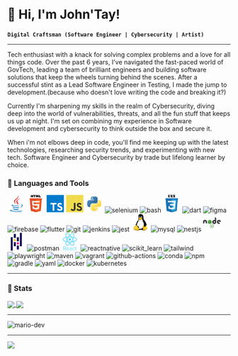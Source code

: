 # :space_invader: Hi, I'm John'Tay!
**`Digital Craftsman (Software Engineer | Cybersecurity | Artist)`**

---

Tech enthusiast with a knack for solving complex problems and a love for all things code. Over the past 6 years, I've navigated the fast-paced world of GovTech, leading a team of brilliant engineers and building software solutions that keep the wheels turning behind the scenes. After a successful stint as a Lead Software Engineer in Testing, I made the jump to development.(because who doesn't love writing the code and breaking it?) </b>

Currently I'm sharpening my skills in the realm of Cybersecurity, diving deep into the world of vulnerabilities, threats, and all the fun stuff that keeps us up at night. I'm set on combining my experience in Software development and cybersecurity to think outside the box and secure it. </b>

When i'm not elbows deep in code, you'll find me keeping up with the latest technologies, researching security trends, and experimenting with new tech. Software Engineer and Cybersecurity by trade but lifelong learner by choice.
                                                                                                                                                                                                                                                                                                                                                                                                                    

### 🧰 Languages and Tools
<p align="left">
<img src="https://raw.githubusercontent.com/devicons/devicon/master/icons/java/java-original.svg" alt="java" width="40" height="40"/>
<img src="https://raw.githubusercontent.com/devicons/devicon/master/icons/html5/html5-original-wordmark.svg" alt="html5" width="40" height="40"/>
<img src="https://raw.githubusercontent.com/devicons/devicon/master/icons/typescript/typescript-original.svg" alt="typescript" width="40" height="40"/>
<img src="https://raw.githubusercontent.com/devicons/devicon/master/icons/javascript/javascript-original.svg" alt="javascript" width="40" height="40"/>
<img src="https://raw.githubusercontent.com/devicons/devicon/master/icons/python/python-original.svg" alt="python" width="40" height="40"/>
<img src="https://raw.githubusercontent.com/detain/svg-logos/780f25886640cef088af994181646db2f6b1a3f8/svg/selenium-logo.svg" alt="selenium" width="40" height="40"/>
<img src="https://www.vectorlogo.zone/logos/gnu_bash/gnu_bash-icon.svg" alt="bash" width="40" height="40"/>
<img src="https://raw.githubusercontent.com/devicons/devicon/master/icons/css3/css3-original-wordmark.svg" alt="css3" width="40" height="40"/>
<img src="https://www.vectorlogo.zone/logos/dartlang/dartlang-icon.svg" alt="dart" width="40" height="40"/>
<img src="https://www.vectorlogo.zone/logos/figma/figma-icon.svg" alt="figma" width="40" height="40"/> 
<img src="https://www.vectorlogo.zone/logos/firebase/firebase-icon.svg" alt="firebase" width="40" height="40"/> 
<img src="https://www.vectorlogo.zone/logos/flutterio/flutterio-icon.svg" alt="flutter" width="40" height="40"/> 
<img src="https://www.vectorlogo.zone/logos/git-scm/git-scm-icon.svg" alt="git" width="40" height="40"/>
<img src="https://www.vectorlogo.zone/logos/jenkins/jenkins-icon.svg" alt="jenkins" width="40" height="40"/>
<img src="https://www.vectorlogo.zone/logos/jestjsio/jestjsio-icon.svg" alt="jest" width="40" height="40"/> 
<img src="https://raw.githubusercontent.com/devicons/devicon/master/icons/linux/linux-original.svg" alt="linux" width="40" height="40"/>
<img src="https://cdn.jsdelivr.net/gh/devicons/devicon@latest/icons/mysql/mysql-original.svg" alt="mysql" width="40" height="40"/>
<img src="https://cdn.jsdelivr.net/gh/devicons/devicon@latest/icons/nestjs/nestjs-original.svg" alt="nestjs" width="40" height="40"/>
<img src="https://raw.githubusercontent.com/devicons/devicon/master/icons/nodejs/nodejs-original-wordmark.svg" alt="nodejs" width="40" height="40"/>
<img src="https://raw.githubusercontent.com/devicons/devicon/2ae2a900d2f041da66e950e4d48052658d850630/icons/pandas/pandas-original.svg" alt="pandas" width="40" height="40"/>
<img src="https://www.vectorlogo.zone/logos/getpostman/getpostman-icon.svg" alt="postman" width="40" height="40"/>
<img src="https://raw.githubusercontent.com/devicons/devicon/master/icons/react/react-original-wordmark.svg" alt="react" width="40" height="40"/>
<img src="https://reactnative.dev/img/header_logo.svg" alt="reactnative" width="40" height="40"/>
<img src="https://upload.wikimedia.org/wikipedia/commons/0/05/Scikit_learn_logo_small.svg" alt="scikit_learn" width="40" height="40"/>
<img src="https://www.vectorlogo.zone/logos/tailwindcss/tailwindcss-icon.svg" alt="tailwind" width="40" height="40"/>
<img src="https://cdn.jsdelivr.net/gh/devicons/devicon@latest/icons/playwright/playwright-original.svg" alt="playwright" height="40" width="40"/>
<img src="https://cdn.jsdelivr.net/gh/devicons/devicon@latest/icons/maven/maven-original.svg" alt="maven" height="40" width="40" />
<img src="https://www.vectorlogo.zone/logos/vagrantup/vagrantup-icon.svg" alt="vagrant" width="40" height="40"/>
<img src="https://cdn.jsdelivr.net/gh/devicons/devicon@latest/icons/githubactions/githubactions-original.svg" alt="github-actions" width="40" height="40"/>
<img src="https://cdn.jsdelivr.net/gh/devicons/devicon@latest/icons/anaconda/anaconda-original.svg" alt="conda" width="40" height="40" />
<img src="https://cdn.jsdelivr.net/gh/devicons/devicon@latest/icons/npm/npm-original-wordmark.svg" alt="npm" width="40" height="40" />
<img src="https://cdn.jsdelivr.net/gh/devicons/devicon@latest/icons/gradle/gradle-original.svg" alt="gradle" width="40" height="40" />    
<img src="https://cdn.jsdelivr.net/gh/devicons/devicon@latest/icons/yaml/yaml-original.svg" alt="yaml" width="40" height="40" />
<img src="https://cdn.jsdelivr.net/gh/devicons/devicon@latest/icons/docker/docker-original.svg" alt="docker" width="60" height="50" />
<img src="https://cdn.jsdelivr.net/gh/devicons/devicon@latest/icons/kubernetes/kubernetes-original.svg" alt="kubernetes" width="40" height="40" />

          
</p>

---
### 🤖 Stats
<a href="https://github.com/Jarmwood/github-readme-stats">
  <img height=180 align="center" src="https://github-readme-stats.vercel.app/api?username=Jarmwood&show_icons=true&hide=stars&theme=vue-dark&hide_border=true&card_width=275&include_all_commits=false"/>
  <img height=180 align="center" src="https://github-contributor-stats.vercel.app/api?username=Jarmwood&limit=5&theme=vue-dark&hide_border=true&combine_all_yearly_contributions=true&card_width=275"/>
</a>

---

![mario-dev](https://github.com/user-attachments/assets/ed8518c6-41a6-47d1-a086-6a5a0ce4c97c)

---

![](https://quotes-github-readme.vercel.app/api?type=horizontal&theme=dark&card_width=400)

